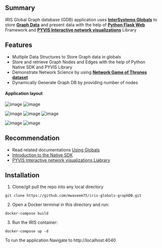 ## Summary
IRIS Global Graph database (GDB) application uses [**InterSystems Globals**](https://docs.intersystems.com/iris20212/csp/docbook/Doc.View.cls?KEY=PAGE_globals) to store [**Graph Data**](https://en.wikipedia.org/wiki/Graph_database#:~:text=A%20graph%20database%20is%20a,other%20item%20to%20be%20tracked) and present data with the help of [**Python Flask Web**](https://flask.palletsprojects.com/) Framework and [**PYVIS Interactive network visualizations**](https://pyvis.readthedocs.io/en/latest/) Library  

## Features
* Multiple Data Structures to Store Graph data in globals
* Store and retrieve Graph Nodes and Edges with the help of Python Native SDK and PYVIS Library
* Demonstrate Network Science by using [**Network Game of Thrones dataset**](https://www.macalester.edu/~abeverid/thrones.html) 
* Dynamically Generate Graph DB by providing number of nodes

#### Application layout
![image](https://user-images.githubusercontent.com/18219467/161662020-b135e968-b51d-469c-976c-df3651420e17.png)
![image](https://user-images.githubusercontent.com/18219467/161668529-c9fd2ca8-3c70-4c6e-9426-73b5c8e6162d.png)


![image](https://user-images.githubusercontent.com/18219467/161664483-97916a70-0dd8-4457-b4eb-6a955e8fde31.png)
![image](https://user-images.githubusercontent.com/18219467/161664316-f335282b-dacc-4449-948b-6a95f8d2efe7.png)
![image](https://user-images.githubusercontent.com/18219467/161664745-d7ade45c-2ca3-41f5-82da-b5233aa7ebf1.png)


![image](https://user-images.githubusercontent.com/18219467/161664930-496cc973-0c80-42eb-9aa4-c520eee72cd7.png)
![image](https://user-images.githubusercontent.com/18219467/161623213-080a4ab5-57c3-4925-9832-fbdbdad27cf2.png)


## Recommendation 
 * Read related documentations [Using Globals](https://docs.intersystems.com/irislatest/csp/docbook/DocBook.UI.Page.cls?KEY=GGBL)
 * [Introduction to the Native SDK](https://docs.intersystems.com/irislatest/csp/docbook/DocBook.UI.Page.cls?KEY=BPYNAT_intro)
 * [PYVIS Interactive network visualizations Liabrary](https://pyvis.readthedocs.io/en/latest/)

## Installation
1. Clone/git pull the repo into any local directory

```
git clone https://github.com/mwaseem75/iris-globals-graphDB.git
```

2. Open a Docker terminal in this directory and run:

```
docker-compose build
```

3. Run the IRIS container:

```
docker-compose up -d 
```

To run the application Navigate to http://localhost:4040 


